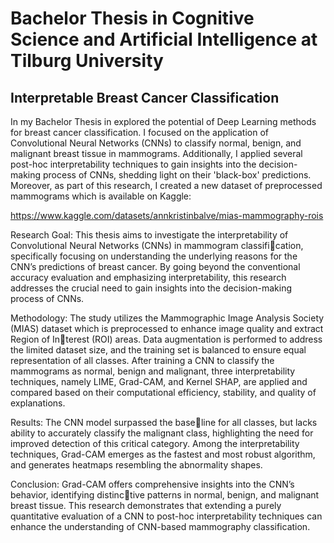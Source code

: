 # Bachelor Thesis in Cognitive Science and Artificial Intelligence at Tilburg University 
## Interpretable Breast Cancer Classification

In my Bachelor Thesis in explored the potential of Deep Learning methods for breast cancer classification. I focused on the application of Convolutional Neural Networks (CNNs) to classify normal, benign, and malignant breast tissue in mammograms. 
Additionally, I applied several post-hoc interpretability techniques to gain insights into the decision-making process of CNNs, shedding light on their 'black-box' predictions. 
Moreover, as part of this research, I created a new dataset of preprocessed mammograms which is available on Kaggle: 

https://www.kaggle.com/datasets/annkristinbalve/mias-mammography-rois


Research Goal: This thesis aims to investigate the interpretability
of Convolutional Neural Networks (CNNs) in mammogram classification, specifically focusing on understanding the underlying reasons
for the CNN’s predictions of breast cancer. By going beyond the
conventional accuracy evaluation and emphasizing interpretability,
this research addresses the crucial need to gain insights into the
decision-making process of CNNs. 

Methodology: The study utilizes
the Mammographic Image Analysis Society (MIAS) dataset which
is preprocessed to enhance image quality and extract Region of Interest (ROI) areas. Data augmentation is performed to address the
limited dataset size, and the training set is balanced to ensure equal
representation of all classes. After training a CNN to classify the
mammograms as normal, benign and malignant, three interpretability
techniques, namely LIME, Grad-CAM, and Kernel SHAP, are applied
and compared based on their computational efficiency, stability, and
quality of explanations. 

Results: The CNN model surpassed the baseline for all classes, but lacks ability to accurately classify the malignant
class, highlighting the need for improved detection of this critical
category. Among the interpretability techniques, Grad-CAM emerges
as the fastest and most robust algorithm, and generates heatmaps
resembling the abnormality shapes. 

Conclusion: Grad-CAM offers
comprehensive insights into the CNN’s behavior, identifying distinctive patterns in normal, benign, and malignant breast tissue. This
research demonstrates that extending a purely quantitative evaluation
of a CNN to post-hoc interpretability techniques can enhance the
understanding of CNN-based mammography classification.
